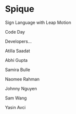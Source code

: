 # Spique
Sign Language with Leap Motion

Code Day

Developers...

Atilla Saadat

Abhi Gupta

Samira Bulle

Naomee Rahman

Johnny Nguyen

Sam Wang

Yasin Avci

